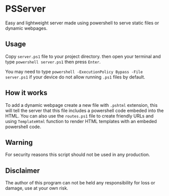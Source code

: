 # PSServer
Easy and lightweight server made using powershell to serve static files or dynamic webpages.

## Usage
Copy `server.ps1` file to your project directory. then open your terminal and type `powershell server.ps1` then press `Enter`.

You may need to type `powershell -ExecutionPolicy Bypass -File server.ps1` if your device do not allow running `.ps1` files by default.

## How it works
To add a dynamic webpage create a new file with `.pshtml` extension, this will tell the server that this file includes a powershell 
code embeded into the HTML.
You can also use the `routes.ps1` file to create friendly URLs and using `TemplateHtml` function to render HTML templates with an embeded powershell code.

## Warning
For security reasons this script should not be used in any production.

## Disclaimer
The author of this program can not be held any responsibility for loss or damage, use at your own risk.
